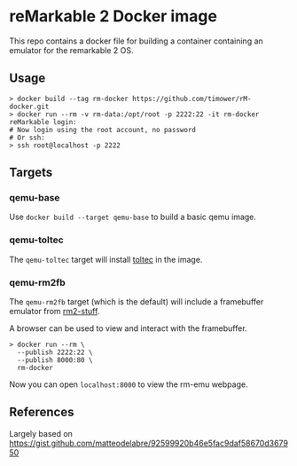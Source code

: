 reMarkable 2 Docker image
=========================

This repo contains a docker file for building a container containing an emulator
for the remarkable 2 OS.

Usage
-----

```shell
> docker build --tag rm-docker https://github.com/timower/rM-docker.git
> docker run --rm -v rm-data:/opt/root -p 2222:22 -it rm-docker
reMarkable login:
# Now login using the root account, no password
# Or ssh:
> ssh root@localhost -p 2222
```

Targets
-------

### qemu-base

Use `docker build --target qemu-base` to build a basic qemu image.

### qemu-toltec

The `qemu-toltec` target will install [toltec](https://toltec-dev.org/) in
the image.

### qemu-rm2fb

The `qemu-rm2fb` target (which is the default) will include a framebuffer
emulator from [rm2-stuff](https://github.com/timower/rM2-stuff/tree/dev).

A browser can be used to view and interact with the framebuffer.
```shell
> docker run --rm \
  --publish 2222:22 \
  --publish 8000:80 \
  rm-docker
```
Now you can open `localhost:8000` to view the rm-emu webpage.

References
----------

Largely based on https://gist.github.com/matteodelabre/92599920b46e5fac9daf58670d367950
